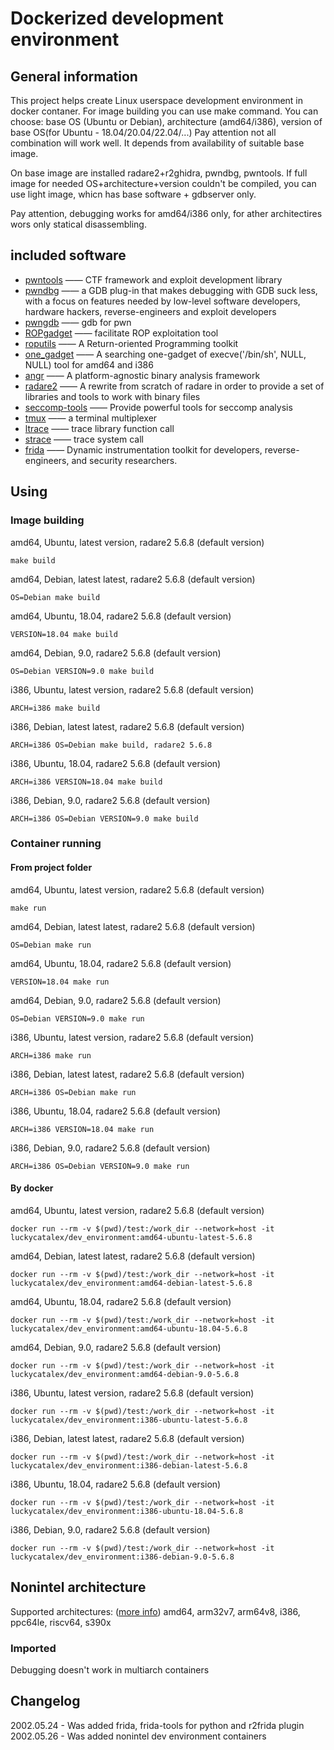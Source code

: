 # Dockerized development environment

## General information

This project helps create Linux userspace development environment in docker contaner.
For image building you can use make command.
You can choose:
base OS (Ubuntu or Debian),
architecture (amd64/i386),
version of base OS(for Ubuntu - 18.04/20.04/22.04/...)
Pay attention not all combination will work well.
It depends from availability of suitable base image.

On base image are installed radare2+r2ghidra, pwndbg, pwntools.
If full image for needed OS+architecture+version couldn't be compiled, you can use light image, whicn has base software + gdbserver only.

Pay attention, debugging works for amd64/i386 only, for ather architectires wors only statical disassembling.

## included software

- [pwntools](https://github.com/Gallopsled/pwntools)  —— CTF framework and exploit development library
- [pwndbg](https://github.com/pwndbg/pwndbg)  —— a GDB plug-in that makes debugging with GDB suck less, with a focus on features needed by low-level software developers, hardware hackers, reverse-engineers and exploit developers
- [pwngdb](https://github.com/scwuaptx/Pwngdb) —— gdb for pwn
- [ROPgadget](https://github.com/JonathanSalwan/ROPgadget)  —— facilitate ROP exploitation tool
- [roputils](https://github.com/inaz2/roputils) 	—— A Return-oriented Programming toolkit
- [one_gadget](https://github.com/david942j/one_gadget) —— A searching one-gadget of execve('/bin/sh', NULL, NULL) tool for amd64 and i386
- [angr](https://github.com/angr/angr)   ——  A platform-agnostic binary analysis framework
- [radare2](https://github.com/radare/radare2) ——  A rewrite from scratch of radare in order to provide a set of libraries and tools to work with binary files
- [seccomp-tools](https://github.com/david942j/seccomp-tools) —— Provide powerful tools for seccomp analysis
- [tmux](https://tmux.github.io/) 	—— a terminal multiplexer
- [ltrace](https://linux.die.net/man/1/ltrace)      —— trace library function call
- [strace](https://linux.die.net/man/1/strace)     —— trace system call
- [frida](https://frida.re)     —— Dynamic instrumentation toolkit for developers, reverse-engineers, and security researchers.

## Using

### Image building

amd64, Ubuntu, latest version, radare2 5.6.8 (default version)
```
make build
```
amd64, Debian, latest latest, radare2 5.6.8 (default version)
```
OS=Debian make build
```
amd64, Ubuntu, 18.04, radare2 5.6.8 (default version)
```
VERSION=18.04 make build
```
amd64, Debian, 9.0, radare2 5.6.8 (default version)
```
OS=Debian VERSION=9.0 make build
```
i386, Ubuntu, latest version, radare2 5.6.8 (default version)
```
ARCH=i386 make build
```
i386, Debian, latest latest, radare2 5.6.8 (default version)
```
ARCH=i386 OS=Debian make build, radare2 5.6.8
```
i386, Ubuntu, 18.04, radare2 5.6.8 (default version)
```
ARCH=i386 VERSION=18.04 make build
```
i386, Debian, 9.0, radare2 5.6.8 (default version)
```
ARCH=i386 OS=Debian VERSION=9.0 make build
```

### Container running

#### From project folder

amd64, Ubuntu, latest version, radare2 5.6.8 (default version)
```
make run
```
amd64, Debian, latest latest, radare2 5.6.8 (default version)
```
OS=Debian make run
```
amd64, Ubuntu, 18.04, radare2 5.6.8 (default version)
```
VERSION=18.04 make run
```
amd64, Debian, 9.0, radare2 5.6.8 (default version)
```
OS=Debian VERSION=9.0 make run
```
i386, Ubuntu, latest version, radare2 5.6.8 (default version)
```
ARCH=i386 make run
```
i386, Debian, latest latest, radare2 5.6.8 (default version)
```
ARCH=i386 OS=Debian make run
```
i386, Ubuntu, 18.04, radare2 5.6.8 (default version)
```
ARCH=i386 VERSION=18.04 make run
```
i386, Debian, 9.0, radare2 5.6.8 (default version)
```
ARCH=i386 OS=Debian VERSION=9.0 make run
```

#### By docker

amd64, Ubuntu, latest version, radare2 5.6.8 (default version)
```
docker run --rm -v $(pwd)/test:/work_dir --network=host -it luckycatalex/dev_environment:amd64-ubuntu-latest-5.6.8
```
amd64, Debian, latest latest, radare2 5.6.8 (default version)
```
docker run --rm -v $(pwd)/test:/work_dir --network=host -it luckycatalex/dev_environment:amd64-debian-latest-5.6.8
```
amd64, Ubuntu, 18.04, radare2 5.6.8 (default version)
```
docker run --rm -v $(pwd)/test:/work_dir --network=host -it luckycatalex/dev_environment:amd64-ubuntu-18.04-5.6.8
```
amd64, Debian, 9.0, radare2 5.6.8 (default version)
```
docker run --rm -v $(pwd)/test:/work_dir --network=host -it luckycatalex/dev_environment:amd64-debian-9.0-5.6.8
```
i386, Ubuntu, latest version, radare2 5.6.8 (default version)
```
docker run --rm -v $(pwd)/test:/work_dir --network=host -it luckycatalex/dev_environment:i386-ubuntu-latest-5.6.8
```
i386, Debian, latest latest, radare2 5.6.8 (default version)
```
docker run --rm -v $(pwd)/test:/work_dir --network=host -it luckycatalex/dev_environment:i386-debian-latest-5.6.8
```
i386, Ubuntu, 18.04, radare2 5.6.8 (default version)
```
docker run --rm -v $(pwd)/test:/work_dir --network=host -it luckycatalex/dev_environment:i386-ubuntu-18.04-5.6.8
```
i386, Debian, 9.0, radare2 5.6.8 (default version)
```
docker run --rm -v $(pwd)/test:/work_dir --network=host -it luckycatalex/dev_environment:i386-debian-9.0-5.6.8
```

## Nonintel architecture
Supported architectures: ([more info](https://github.com/docker-library/official-images#architectures-other-than-amd64))
amd64, arm32v7, arm64v8, i386, ppc64le, riscv64, s390x
### Imported
Debugging doesn't work in multiarch containers



## Changelog

2002.05.24 - Was added frida, frida-tools for python and r2frida plugin
2002.05.26 - Was added nonintel dev environment containers